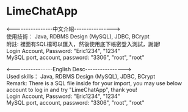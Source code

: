 # LimeChatApp

<----------------中文介紹----------------><BR>
使用技術： Java, RDBMS Design (MySQL), JDBC, BCrypt<br>
附註: 裡面有SQL檔可以匯入，然後使用底下帳密登入測試，謝謝!<br>
Login Account, Password: "Eric1234", "1234"<br>
MySQL port, account, password: "3306", "root", "root"


<----------------English Desc----------------><BR>
Used skills： Java, RDBMS Design (MySQL), JDBC, BCrypt<br>
Remark: There is a SQL file inside for your import, you may use below account to log in and try "LimeChatApp", thank you!<br>
Login Account, Password: "Eric1234", "1234"<br>
MySQL port, account, password: "3306", "root", "root"
